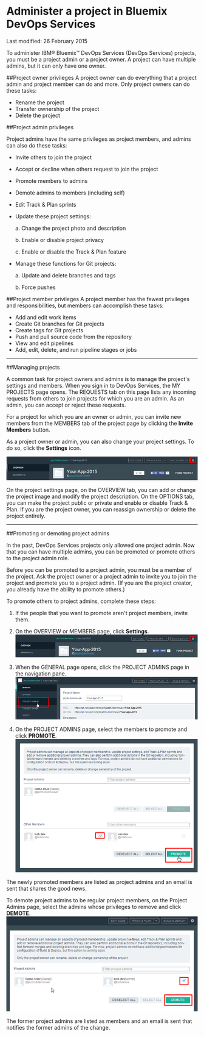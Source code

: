 # Administer a project in Bluemix DevOps Services 

Last modified: 26 February 2015

To administer IBM&reg; Bluemix&trade; DevOps Services (DevOps Services) projects, you must be a project admin or a project owner. A project can have multiple admins, but it can only have one owner. 

##Project owner privileges
A project owner can do everything that a project admin and project member can do and more. Only project owners can do these tasks:
* Rename the project
* Transfer ownership of the project
* Delete the project

##Project admin privileges

Project admins have the same privileges as project members, and admins can also do these tasks:
* Invite others to join the project
* Accept or decline when others request to join the project
* Promote members to admins 
* Demote admins to members (including self)
* Edit Track & Plan sprints
* Update these project settings: 

	a. Change the project photo and description
	
	b. Enable or disable project privacy
	
	c. Enable or disable the Track & Plan feature
	
* Manage these functions for Git projects:

	a. Update and delete branches and tags
	
	b. Force pushes


##Project member privileges
A project member has the fewest privileges and responsibilities, but members can accomplish these tasks:
* Add and edit work items
* Create Git branches for Git projects
* Create tags for Git projects
* Push and pull source code from the repository
* View and edit pipelines
* Add, edit, delete, and run pipeline stages or jobs

----
##Managing projects

A common task for project owners and admins is to manage the project's settings and members. When you sign in to DevOps Services, the MY PROJECTS page opens. The REQUESTS tab on this page lists any incoming requests from others to join projects for which you are an admin. As an admin, you can accept or reject these requests. 

For a project for which you are an owner or admin, you can invite new members from the MEMBERS tab of the project page by clicking the **Invite Members** button.

As a project owner or admin, you can also change your project settings. To do so, click the **Settings** icon.

![Project settings gear icon][7]

On the project settings page, on the OVERVIEW tab, you can add or change the project image and modify the project description.  On the OPTIONS tab, you can make the project public or private and enable or disable Track & Plan. If you are the project owner, you can reassign ownership or delete the project entirely.

----
##Promoting or demoting project admins

In the past, DevOps Services projects only allowed one project admin. Now that you can have multiple admins, you can be promoted or promote others to the project admin role.

Before you can be promoted to a project admin, you must be a member of the project. Ask the project owner or a project admin to invite you to join the project and promote you to a project admin. (If you are the project creator, you already have the ability to promote others.)

To promote others to project admins, complete these steps:

1. If the people that you want to promote aren't project members, invite them. 

2. On the OVERVIEW or MEMBERS page, click **Settings**. 
![Settings button on the overview page][4]

3. When the GENERAL page opens, click the PROJECT ADMINS page in the navigation pane.
![Project Admins page link in navigation pane][5]

4. On the PROJECT ADMINS page, select the members to promote and click **PROMOTE**.
![Promote button on the project admins page][6]

The newly promoted members are listed as project admins and an email is sent that shares the good news.  

To demote project admins to be regular project members, on the Project Admins page, select the admins whose privileges to remove and click **DEMOTE**.
![Project admin selected for demotion][8]

The former project admins are listed as members and an email is sent that notifies the former admins of the change.

[1]: images/invitemembers.png
[2]: images/projadminspage1.png
[3]: images/projectoptionspage1.png
[4]: images/SettingsIcon.png
[5]: images/ProjectAdminsNav.png
[6]: images/promotemember.png
[7]: images/projectsettings.png
[8]: images/demoteadmin.png

